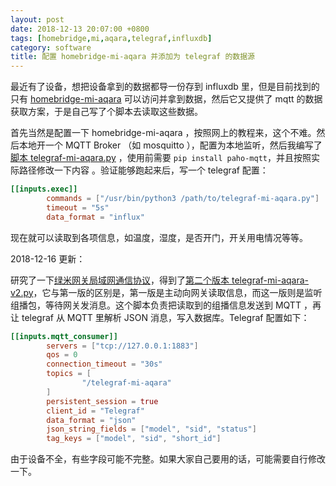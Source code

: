 ```yaml
---
layout: post
date: 2018-12-13 20:07:00 +0800
tags: [homebridge,mi,aqara,telegraf,influxdb]
category: software
title: 配置 homebridge-mi-aqara 并添加为 telegraf 的数据源
---
```


最近有了设备，想把设备拿到的数据都导一份存到 influxdb 里，但是目前找到的只有 [homebridge-mi-aqara](https://github.com/YinHangCode/homebridge-mi-aqara) 可以访问并拿到数据，然后它又提供了 mqtt 的数据获取方案，于是自己写了个脚本去读取这些数据。

首先当然是配置一下 homebridge-mi-aqara ，按照网上的教程来，这个不难。然后本地开一个 MQTT Broker （如 mosquitto ），配置为本地监听，然后我编写了[脚本 telegraf-mi-aqara.py](https://github.com/jiegec/tools/blob/master/telegraf-mi-aqara.py) ，使用前需要 `pip install paho-mqtt`，并且按照实际路径修改一下内容 。验证能够跑起来后，写一个 telegraf 配置：

```toml
[[inputs.exec]]
        commands = ["/usr/bin/python3 /path/to/telegraf-mi-aqara.py"]
        timeout = "5s"
        data_format = "influx"
```

现在就可以读取到各项信息，如温度，湿度，是否开门，开关用电情况等等。

2018-12-16 更新：

研究了一下[绿米网关局域网通信协议](https://github.com/aqara/aiot-gateway-local-api)，得到了[第二个版本 telegraf-mi-aqara-v2.py](https://github.com/jiegec/tools/blob/master/telegraf-mi-aqara-v2.py)，它与第一版的区别是，第一版是主动向网关读取信息，而这一版则是监听组播包，等待网关发消息。这个脚本负责把读取到的组播信息发送到 MQTT ，再让 telegraf 从 MQTT 里解析 JSON 消息，写入数据库。Telegraf 配置如下：

```toml
[[inputs.mqtt_consumer]]
        servers = ["tcp://127.0.0.1:1883"]
        qos = 0
        connection_timeout = "30s"
        topics = [
                "/telegraf-mi-aqara"
        ]
        persistent_session = true
        client_id = "Telegraf"
        data_format = "json"
        json_string_fields = ["model", "sid", "status"]
        tag_keys = ["model", "sid", "short_id"]
```

由于设备不全，有些字段可能不完整。如果大家自己要用的话，可能需要自行修改一下。